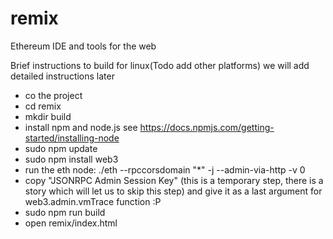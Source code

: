 # remix
Ethereum IDE and tools for the web

Brief instructions to build for linux(Todo add other platforms) we will add detailed instructions later
- co the project
- cd remix
- mkdir build
- install npm and node.js see https://docs.npmjs.com/getting-started/installing-node
- sudo npm update
- sudo npm install web3
- run the eth node:  ./eth --rpccorsdomain "*" -j  --admin-via-http  -v 0
- copy "JSONRPC Admin Session Key" (this is a temporary step, there is a story which will let us to skip this step) and give it as a last argument for web3.admin.vmTrace function :P
- sudo npm run build
- open remix/index.html
